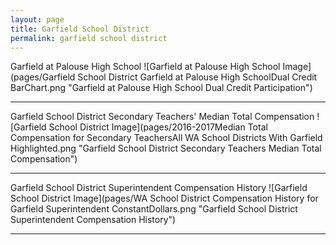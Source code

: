 ```yaml
---
layout: page
title: Garfield School District
permalink: garfield school district
---
```



Garfield at Palouse High School
![Garfield at Palouse High School Image](pages/Garfield School District Garfield at Palouse High SchoolDual Credit BarChart.png "Garfield at Palouse High School Dual Credit Participation")

___

Garfield School District Secondary Teachers' Median Total Compensation
![Garfield School District Image](pages/2016-2017Median Total Compensation for Secondary TeachersAll WA School Districts With Garfield Highlighted.png "Garfield School District Secondary Teachers Median Total Compensation")

___

Garfield School District Superintendent Compensation History
![Garfield School District Image](pages/WA School District Compensation History for Garfield Superintendent ConstantDollars.png "Garfield School District Superintendent Compensation History")

___

